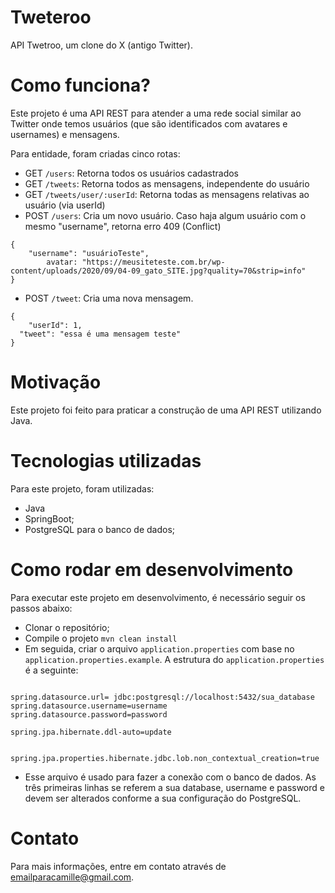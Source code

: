# Tweteroo
API Twetroo, um clone do X (antigo Twitter).


# Como funciona?
Este projeto é uma API REST para atender a uma rede social similar ao Twitter onde temos usuários (que são identificados com avatares e usernames) e mensagens.

Para entidade, foram criadas cinco rotas:

- GET `/users`: Retorna todos os usuários cadastrados
- GET `/tweets`: Retorna todos as mensagens, independente do usuário
- GET `/tweets/user/:userId`: Retorna todas as mensagens relativas ao usuário (via userId)
- POST `/users`: Cria um novo usuário. Caso haja algum usuário com o mesmo "username", retorna erro 409 (Conflict)

```
{
    "username": "usuárioTeste",
		avatar: "https://meusiteteste.com.br/wp-content/uploads/2020/09/04-09_gato_SITE.jpg?quality=70&strip=info"
}

```

- POST `/tweet`: Cria uma nova mensagem.

```
{
	"userId": 1,
  "tweet": "essa é uma mensagem teste"
}

```

# Motivação 
Este projeto foi feito para praticar a construção de uma API REST utilizando Java.

# Tecnologias utilizadas
Para este projeto, foram utilizadas:

- Java
- SpringBoot;
- PostgreSQL para o banco de dados;

# Como rodar em desenvolvimento
Para executar este projeto em desenvolvimento, é necessário seguir os passos abaixo:

- Clonar o repositório;
- Compile o projeto `mvn clean install`
- Em seguida, criar o arquivo `application.properties` com base no `application.properties.example`. A estrutura do `application.properties` é a seguinte:

```
 
spring.datasource.url= jdbc:postgresql://localhost:5432/sua_database
spring.datasource.username=username
spring.datasource.password=password

spring.jpa.hibernate.ddl-auto=update 


spring.jpa.properties.hibernate.jdbc.lob.non_contextual_creation=true 
```

- Esse arquivo é usado para fazer a conexão com o banco de dados. As três primeiras linhas se referem a sua database, username e password e devem ser alterados conforme a sua configuração do PostgreSQL. 

# Contato

Para mais informações, entre em contato através de [emailparacamille@gmail.com](mailto:emailparacamille@gmail.com).

